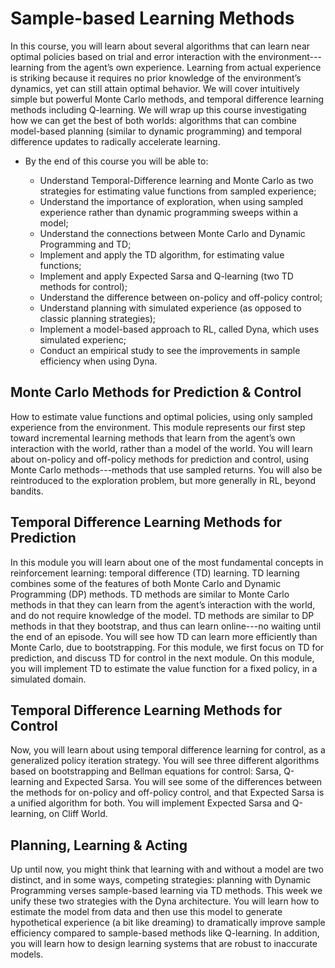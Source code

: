 # Sample-based Learning Methods

In this course, you will learn about several algorithms that can learn near optimal policies based on trial and error interaction with the environment---learning from the agent’s own experience. Learning from actual experience is striking because it requires no prior knowledge of the environment’s dynamics, yet can still attain optimal behavior. We will cover intuitively simple but powerful Monte Carlo methods, and temporal difference learning methods including Q-learning. We will wrap up this course investigating how we can get the best of both worlds: algorithms that can combine model-based planning (similar to dynamic programming) and temporal difference updates to radically accelerate learning.

- By the end of this course you will be able to:
 
  - Understand Temporal-Difference learning and Monte Carlo as two strategies for estimating value functions from sampled experience;
  - Understand the importance of exploration, when using sampled experience rather than dynamic programming sweeps within a model;
  - Understand the connections between Monte Carlo and Dynamic Programming and TD;
  - Implement and apply the TD algorithm, for estimating value functions;
  - Implement and apply Expected Sarsa and Q-learning (two TD methods for control); 
  - Understand the difference between on-policy and off-policy control;
  - Understand planning with simulated experience (as opposed to classic planning strategies);
  - Implement a model-based approach to RL, called Dyna, which uses simulated experienc;
  - Conduct an empirical study to see the improvements in sample efficiency when using Dyna.

## Monte Carlo Methods for Prediction & Control

How to estimate value functions and optimal policies, using only sampled experience from the environment. This module represents our first step toward incremental learning methods that learn from the agent’s own interaction with the world, rather than a model of the world. You will learn about on-policy and off-policy methods for prediction and control, using Monte Carlo methods---methods that use sampled returns. You will also be reintroduced to the exploration problem, but more generally in RL, beyond bandits.

## Temporal Difference Learning Methods for Prediction

In this module you will learn about one of the most fundamental concepts in reinforcement learning: temporal difference (TD) learning. TD learning combines some of the features of both Monte Carlo and Dynamic Programming (DP) methods. TD methods are similar to Monte Carlo methods in that they can learn from the agent’s interaction with the world, and do not require knowledge of the model. TD methods are similar to DP methods in that they bootstrap, and thus can learn online---no waiting until the end of an episode. You will see how TD can learn more efficiently than Monte Carlo, due to bootstrapping. For this module, we first focus on TD for prediction, and discuss TD for control in the next module. On this module, you will implement TD to estimate the value function for a fixed policy, in a simulated domain.

## Temporal Difference Learning Methods for Control

Now, you will learn about using temporal difference learning for control, as a generalized policy iteration strategy. You will see three different algorithms based on bootstrapping and Bellman equations for control: Sarsa, Q-learning and Expected Sarsa. You will see some of the differences between the methods for on-policy and off-policy control, and that Expected Sarsa is a unified algorithm for both. You will implement Expected Sarsa and Q-learning, on Cliff World.

## Planning, Learning & Acting

Up until now, you might think that learning with and without a model are two distinct, and in some ways, competing strategies: planning with Dynamic Programming verses sample-based learning via TD methods. This week we unify these two strategies with the Dyna architecture. You will learn how to estimate the model from data and then use this model to generate hypothetical experience (a bit like dreaming) to dramatically improve sample efficiency compared to sample-based methods like Q-learning. In addition, you will learn how to design learning systems that are robust to inaccurate models.
